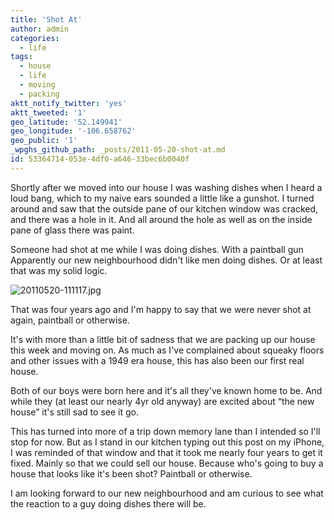 ```yaml
---
title: 'Shot At'
author: admin
categories:
  - life
tags:
  - house
  - life
  - moving
  - packing
aktt_notify_twitter: 'yes'
aktt_tweeted: '1'
geo_latitude: '52.149941'
geo_longitude: '-106.658762'
geo_public: '1'
_wpghs_github_path: _posts/2011-05-20-shot-at.md
id: 53364714-053e-4df0-a646-33bec6b0040f
---
```

<p>Shortly after we moved into our house I was washing dishes when I heard a loud bang, which to my naive ears sounded a little like a gunshot. I turned around and saw that the outside pane of our kitchen window was cracked, and there was a hole in it. And all around the hole as well as on the inside pane of glass there was paint. </p>
<p>Someone had shot at me while I was doing dishes. With a paintball gun  Apparently our new neighbourhood didn't like men doing dishes. Or at least that was my solid logic.</p>
<p><img src="https://chrisenns.com/wp-content/uploads/2011/05/20110520-111117.jpg" alt="20110520-111117.jpg" class="aligncenter size-full" /></p>
<p>That was four years ago and I'm happy to say that we were never shot at again, paintball or otherwise. </p>
<p>It's with more than a little bit of sadness that we are packing up our house this week and moving on. As much as I've complained about squeaky floors and other issues with a 1949 era house, this has also been our first real house. </p>
<p>Both of our boys were born here and it's all they've known home to be. And while they (at least our nearly 4yr old anyway) are excited about “the new house” it's still sad to see it go. </p>
<p>This has turned into more of a trip down memory lane than I intended so I'll stop for now. But as I stand in our kitchen typing out this post on my iPhone, I was reminded of that window and that it took me nearly four years to get it fixed. Mainly so that we could sell our house. Because who's going to buy a house that looks like it's been shot? Paintball or otherwise. </p>
<p>I am looking forward to our new neighbourhood and am curious to see what the reaction to a guy doing dishes there will be.</p>
